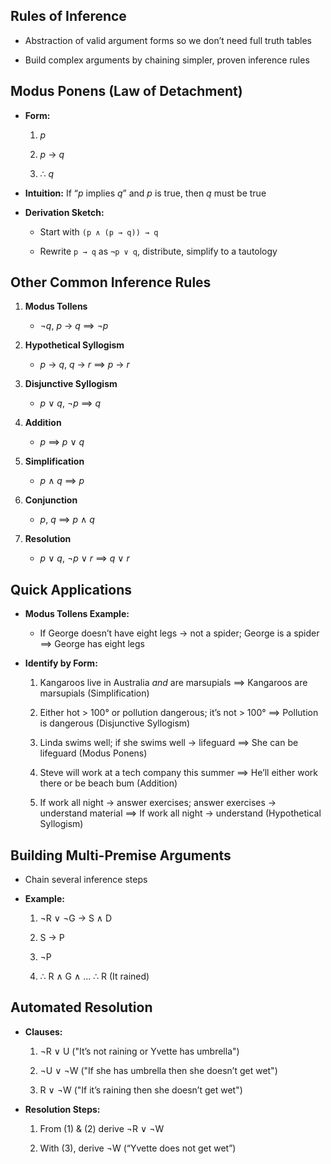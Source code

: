 ## Rules of Inference

- Abstraction of valid argument forms so we don’t need full truth tables
    
- Build complex arguments by chaining simpler, proven inference rules
    

## Modus Ponens (Law of Detachment)

- **Form:**
    
    1. _p_
        
    2. _p_ → _q_
        
    3. ∴ _q_
        
- **Intuition:** If “_p_ implies _q_” and _p_ is true, then _q_ must be true
    
- **Derivation Sketch:**
    
    - Start with `(p ∧ (p → q)) → q`
        
    - Rewrite `p → q` as `¬p ∨ q`, distribute, simplify to a tautology
        

## Other Common Inference Rules

1. **Modus Tollens**
    
    - _¬q_, _p_ → _q_ ⟹ _¬p_
        
2. **Hypothetical Syllogism**
    
    - _p_ → _q_, _q_ → _r_ ⟹ _p_ → _r_
        
3. **Disjunctive Syllogism**
    
    - _p_ ∨ _q_, ¬_p_ ⟹ _q_
        
4. **Addition**
    
    - _p_ ⟹ _p_ ∨ _q_
        
5. **Simplification**
    
    - _p_ ∧ _q_ ⟹ _p_
        
6. **Conjunction**
    
    - _p_, _q_ ⟹ _p_ ∧ _q_
        
7. **Resolution**
    
    - _p_ ∨ _q_, ¬_p_ ∨ _r_ ⟹ _q_ ∨ _r_
        

## Quick Applications

- **Modus Tollens Example:**
    
    - If George doesn’t have eight legs → not a spider; George is a spider ⟹ George has eight legs
        
- **Identify by Form:**
    
    1. Kangaroos live in Australia _and_ are marsupials ⟹ Kangaroos are marsupials (Simplification)
        
    2. Either hot > 100° or pollution dangerous; it’s not > 100° ⟹ Pollution is dangerous (Disjunctive Syllogism)
        
    3. Linda swims well; if she swims well → lifeguard ⟹ She can be lifeguard (Modus Ponens)
        
    4. Steve will work at a tech company this summer ⟹ He’ll either work there or be beach bum (Addition)
        
    5. If work all night → answer exercises; answer exercises → understand material ⟹ If work all night → understand (Hypothetical Syllogism)
        

## Building Multi-Premise Arguments

- Chain several inference steps
    
- **Example:**
    
    1. ¬R ∨ ¬G → S ∧ D
        
    2. S → P
        
    3. ¬P
        
    4. ∴ R ∧ G ∧ ... ∴ R (It rained)
        

## Automated Resolution

- **Clauses:**
    
    1. ¬R ∨ U ("It’s not raining or Yvette has umbrella")
        
    2. ¬U ∨ ¬W ("If she has umbrella then she doesn’t get wet")
        
    3. R ∨ ¬W ("If it’s raining then she doesn’t get wet")
        
- **Resolution Steps:**
    
    1. From (1) & (2) derive ¬R ∨ ¬W
        
    2. With (3), derive ¬W (“Yvette does not get wet”)
        